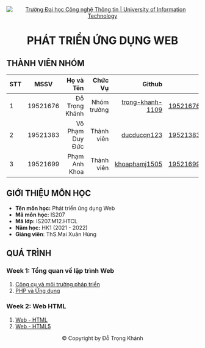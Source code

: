 <!-- Banner -->
<p align="center">
  <a href="https://www.uit.edu.vn/" title="Trường Đại học Công nghệ Thông tin" style="border: none;">
    <img src="https://i.imgur.com/WmMnSRt.png" alt="Trường Đại học Công nghệ Thông tin | University of Information Technology">
  </a>
</p>

<h1 align="center"><b>PHÁT TRIỂN ỨNG DỤNG WEB</b></h>

## THÀNH VIÊN NHÓM
| STT    | MSSV          | Họ và Tên              |Chức Vụ    | Github                                                  | Email                   |
| ------ |:-------------:| ----------------------:|----------:|--------------------------------------------------------:|-------------------------:
| 1      | 19521676      | Đỗ Trọng Khánh         |Nhóm trưởng|[trong-khanh-1109](https://github.com/trong-khanh-1109)  |19521676@gm.uit.edu.vn   |
| 2      | 19521383      | Võ Phạm Duy Đức        |Thành viên |[ducducqn123](https://github.com/ducducqn123)            |19521383@gm.uit.edu.vn   |
| 3      | 19521699      | Phạm Anh Khoa          |Thành viên |[khoaphamj1505](https://github.com/khoaphamj1505)        |19521699@gm.uit.edu.vn   |

## GIỚI THIỆU MÔN HỌC
* **Tên môn học:** Phát triển ứng dụng Web
* **Mã môn học:** IS207
* **Mã lớp:** IS207.M12.HTCL
* **Năm học:** HK1 (2021 - 2022)
* **Giảng viên**: ThS.Mai Xuân Hùng

## QUÁ TRÌNH
### Week 1: Tổng quan về lập trình Web
   1. [Công cụ và môi trường pháp triển](https://github.com/trong-khanh-1109/IS207.M12.HTCL/blob/d3fe5013297d8d378d439e6d166dd61440ddf491/Week_1/Chu%CC%9Bo%CC%9Bng%201c%20Co%CC%82ng_cu%CC%A3_va%CC%80_mo%CC%82i_tru%CC%9Bo%CC%9B%CC%80ng_pha%CC%81t%20trie%CC%82%CC%89n.pdf)
   2. [PHP và Ứng dụng](https://github.com/trong-khanh-1109/IS207.M12.HTCL/blob/0ce9c8af9eeffa6480338e64b1b1624dc669dc19/Week_1/Chu%CC%9Bo%CC%9Bng%201d%20PHP_va%CC%80_U%CC%9B%CC%81ng_du%CC%A3ng.pdf)
### Week 2: Web HTML
  1. [Web - HTML](https://github.com/trong-khanh-1109/IS207.M12.HTCL/blob/6756fb3157094ec873480faf89e64b15f9311fda/Week_2/Chu%CC%9Bo%CC%9Bng%202%20Web-HTML.pdf)
  2. [Web - HTML5](https://github.com/trong-khanh-1109/IS207.M12.HTCL/blob/6756fb3157094ec873480faf89e64b15f9311fda/Week_2/Chu%CC%9Bo%CC%9Bng%202%20Web-HTML5.pdf)

<!-- Footer -->
<p align="center">© Copyright by Đỗ Trọng Khánh</p>
